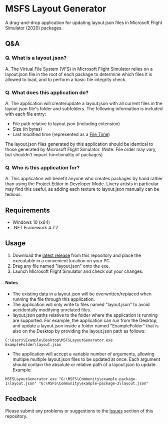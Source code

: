 # MSFS Layout Generator

A drag-and-drop application for updating layout.json files in Microsoft Flight Simulator (2020) packages.

## Q&A
### Q. What is a layout.json?
A. The Virtual File System (VFS) in Microsoft Flight Simulator relies on a layout.json file in the root of each package to determine which files it is allowed to load, and to perform a basic file integrity check.

### Q. What does this application do?
A. The application will create/update a layout.json with all current files in the layout.json file's folder and subfolders. The following information is included with each file entry:
* File path relative to layout.json (including extension)
* Size (in bytes)
* Last modified time (represented as a [File Time](https://docs.microsoft.com/en-us/windows/win32/sysinfo/file-times))

The layout.json files generated by this application should be identical to those generated by Microsoft Flight Simulator. (Note: File order may vary, but shouldn't impact functionality of packages)

### Q. Who is this application for?
A. This application will benefit anyone who creates packages by hand rather than using the Project Editor in Developer Mode. Livery artists in particular may find this useful, as adding each texture to layout.json manually can be tedious.

## Requirements
* Windows 10 (x64)
* .NET Framework 4.7.2

## Usage
1. Download the [latest release](https://github.com/HughesMDflyer4/MSFSLayoutGenerator/releases/latest) from this repository and place the executable in a convenient location on your PC.
2. Drag any file named "layout.json" onto the exe.
3. Launch Microsoft Flight Simulator and check out your changes.

#### Notes
* The existing data in a layout.json will be overwritten/replaced when running the file through this application.
* The application will only write to files named "layout.json" to avoid accidentally modifying unrelated files.
* layout.json paths relative to the folder where the application is running are supported. For example, the application can run from the Desktop, and update a layout.json inside a folder named "ExampleFolder" that is also on the Desktop by providing the layout.json path as follows:
```
C:\Users\Example\Desktop\MSFSLayoutGenerator.exe ExampleFolder\layout.json
```
* The application will accept a variable number of arguments, allowing multiple multiple layout.json files to be updated at once. Each argument should contain the absolute or relative path of a layout.json to update. Example:
```
MSFSLayoutGenerator.exe "G:\MSFS\Community\example-package-1\layout.json" "G:\MSFS\Community\example-package-2\layout.json"
```

## Feedback
Please submit any problems or suggestions to the [Issues](https://github.com/HughesMDflyer4/MSFSLayoutGenerator/issues) section of this repository.
